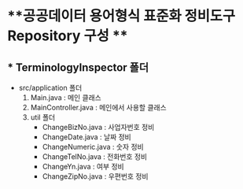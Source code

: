 # **공공데이터 용어형식 표준화 정비도구 Repository 구성 **

## * TerminologyInspector 폴더
   * src/application 폴더
       1. Main.java            : 메인 클래스
       2. MainController.java  : 메인에서 사용할 클래스
       3. util 폴더
          - ChangeBizNo.java   : 사업자번호 정비
          - ChangeDate.java    : 날짜 정비
          - ChangeNumeric.java : 숫자 정비
          - ChangeTelNo.java   : 전화번호 정비
          - ChangeYn.java      : 여부 정비
          - ChangeZipNo.java   : 우편번호 정비
